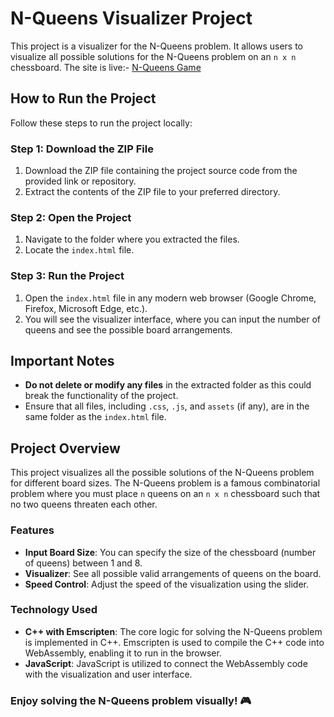 # N-Queens Visualizer Project

This project is a visualizer for the N-Queens problem. It allows users to visualize all possible solutions for the N-Queens problem on an `n x n` chessboard.
The site is live:-  [N-Queens Game](https://nisargupadhyayiitj.github.io/N-Queens-Game/index.html)

## How to Run the Project

Follow these steps to run the project locally:

### Step 1: Download the ZIP File
1. Download the ZIP file containing the project source code from the provided link or repository.
2. Extract the contents of the ZIP file to your preferred directory.

### Step 2: Open the Project
1. Navigate to the folder where you extracted the files.
2. Locate the `index.html` file.

### Step 3: Run the Project
1. Open the `index.html` file in any modern web browser (Google Chrome, Firefox, Microsoft Edge, etc.).
2. You will see the visualizer interface, where you can input the number of queens and see the possible board arrangements.

## Important Notes

- **Do not delete or modify any files** in the extracted folder as this could break the functionality of the project.
- Ensure that all files, including `.css`, `.js`, and `assets` (if any), are in the same folder as the `index.html` file.

## Project Overview

This project visualizes all the possible solutions of the N-Queens problem for different board sizes. The N-Queens problem is a famous combinatorial problem where you must place `n` queens on an `n x n` chessboard such that no two queens threaten each other.

### Features

- **Input Board Size**: You can specify the size of the chessboard (number of queens) between 1 and 8.
- **Visualizer**: See all possible valid arrangements of queens on the board.
- **Speed Control**: Adjust the speed of the visualization using the slider.

### Technology Used

- **C++ with Emscripten**: The core logic for solving the N-Queens problem is implemented in C++. Emscripten is used to compile the C++ code into WebAssembly, enabling it to run in the browser.
- **JavaScript**: JavaScript is utilized to connect the WebAssembly code with the visualization and user interface.

### Enjoy solving the N-Queens problem visually! 🎮


